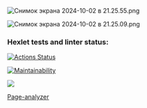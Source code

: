 
![Снимок экрана 2024-10-02 в 21.25.55.png](..%2F..%2FDesktop%2F%D0%A1%D0%BD%D0%B8%D0%BC%D0%BE%D0%BA%20%D1%8D%D0%BA%D1%80%D0%B0%D0%BD%D0%B0%202024-10-02%20%D0%B2%2021.25.55.png)

![Снимок экрана 2024-10-02 в 21.25.09.png](..%2F..%2FDesktop%2F%D0%A1%D0%BD%D0%B8%D0%BC%D0%BE%D0%BA%20%D1%8D%D0%BA%D1%80%D0%B0%D0%BD%D0%B0%202024-10-02%20%D0%B2%2021.25.09.png)

### Hexlet tests and linter status:
[![Actions Status](https://github.com/Matiika/java-project-72/actions/workflows/hexlet-check.yml/badge.svg)](https://github.com/Matiika/java-project-72/actions)

[![Maintainability](https://api.codeclimate.com/v1/badges/ea4be809cc9e726a2482/maintainability)](https://codeclimate.com/github/Matiika/java-project-72/maintainability)

<a href="https://codeclimate.com/github/Matiika/java-project-72/test_coverage"><img src="https://api.codeclimate.com/v1/badges/ea4be809cc9e726a2482/test_coverage" /></a>

<a href="https://page-analyzer-ed8m.onrender.com">Page-analyzer</a>